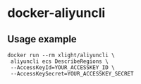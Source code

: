 # docker-aliyuncli


## Usage example

    docker run --rm xlight/aliyuncli \
     aliyuncli ecs DescribeRegions \
     --AccessKeyId=YOUR_ACCESSKEY_ID \
     --AccessKeySecret=YOUR_ACCESSKEY_SECRET
     
     
